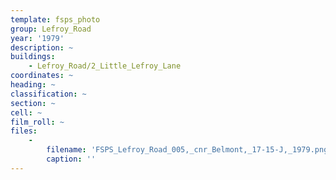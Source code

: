 ```yaml
---
template: fsps_photo
group: Lefroy_Road
year: '1979'
description: ~
buildings:
    - Lefroy_Road/2_Little_Lefroy_Lane
coordinates: ~
heading: ~
classification: ~
section: ~
cell: ~
film_roll: ~
files:
    -
        filename: 'FSPS_Lefroy_Road_005,_cnr_Belmont,_17-15-J,_1979.png'
        caption: ''
---
```

